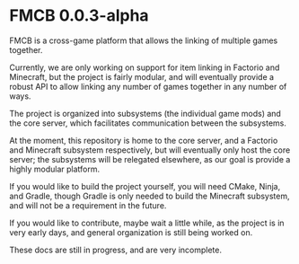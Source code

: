 # FMCB 0.0.3-alpha

FMCB is a cross-game platform that allows the linking of multiple games together.

Currently, we are only working on support for item linking in Factorio and Minecraft, but the project is fairly modular, and will eventually provide a robust API to allow linking any number of games together in any number of ways.

The project is organized into subsystems (the individual game mods) and the core server, which facilitates communication between the subsystems.

At the moment, this repository is home to the core server, and a Factorio and Minecraft subsystem respectively, but will eventually only host the core server; the subsystems will be relegated elsewhere, as our goal is provide a highly modular platform.

If you would like to build the project yourself, you will need CMake, Ninja, and Gradle, though Gradle is only needed to build the Minecraft subsystem, and will not be a requirement in the future.

If you would like to contribute, maybe wait a little while, as the project is in very early days, and general organization is still being worked on.

These docs are still in progress, and are very incomplete.
